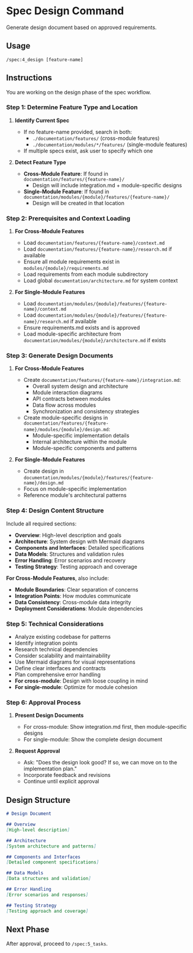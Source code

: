 # Spec Design Command

Generate design document based on approved requirements.

## Usage
```
/spec:4_design [feature-name]
```

## Instructions
You are working on the design phase of the spec workflow.

### Step 1: Determine Feature Type and Location

1. **Identify Current Spec**
   - If no feature-name provided, search in both:
     - `./documentation/features/` (cross-module features)
     - `./documentation/modules/*/features/` (single-module features)
   - If multiple specs exist, ask user to specify which one

2. **Detect Feature Type**
   - **Cross-Module Feature**: If found in `documentation/features/{feature-name}/`
     - Design will include integration.md + module-specific designs
   - **Single-Module Feature**: If found in `documentation/modules/{module}/features/{feature-name}/`
     - Design will be created in that location

### Step 2: Prerequisites and Context Loading

1. **For Cross-Module Features**
   - Load `documentation/features/{feature-name}/context.md`
   - Load `documentation/features/{feature-name}/research.md` if available
   - Ensure all module requirements exist in `modules/{module}/requirements.md`
   - Load requirements from each module subdirectory
   - Load global `documentation/architecture.md` for system context

2. **For Single-Module Features**
   - Load `documentation/modules/{module}/features/{feature-name}/context.md`
   - Load `documentation/modules/{module}/features/{feature-name}/research.md` if available
   - Ensure requirements.md exists and is approved
   - Load module-specific architecture from `documentation/modules/{module}/architecture.md` if exists

### Step 3: Generate Design Documents

1. **For Cross-Module Features**
   - Create `documentation/features/{feature-name}/integration.md`:
     - Overall system design and architecture
     - Module interaction diagrams
     - API contracts between modules
     - Data flow across modules
     - Synchronization and consistency strategies
   - Create module-specific designs in `documentation/features/{feature-name}/modules/{module}/design.md`:
     - Module-specific implementation details
     - Internal architecture within the module
     - Module-specific components and patterns
   
2. **For Single-Module Features**
   - Create design in `documentation/modules/{module}/features/{feature-name}/design.md`
   - Focus on module-specific implementation
   - Reference module's architectural patterns

### Step 4: Design Content Structure

Include all required sections:
- **Overview**: High-level description and goals
- **Architecture**: System design with Mermaid diagrams
- **Components and Interfaces**: Detailed specifications
- **Data Models**: Structures and validation rules
- **Error Handling**: Error scenarios and recovery
- **Testing Strategy**: Testing approach and coverage

**For Cross-Module Features**, also include:
- **Module Boundaries**: Clear separation of concerns
- **Integration Points**: How modules communicate
- **Data Consistency**: Cross-module data integrity
- **Deployment Considerations**: Module dependencies

### Step 5: Technical Considerations

- Analyze existing codebase for patterns
- Identify integration points
- Research technical dependencies
- Consider scalability and maintainability
- Use Mermaid diagrams for visual representations
- Define clear interfaces and contracts
- Plan comprehensive error handling
- **For cross-module**: Design with loose coupling in mind
- **For single-module**: Optimize for module cohesion

### Step 6: Approval Process

1. **Present Design Documents**
   - For cross-module: Show integration.md first, then module-specific designs
   - For single-module: Show the complete design document
   
2. **Request Approval**
   - Ask: "Does the design look good? If so, we can move on to the implementation plan."
   - Incorporate feedback and revisions
   - Continue until explicit approval

## Design Structure
```markdown
# Design Document

## Overview
[High-level description]

## Architecture
[System architecture and patterns]

## Components and Interfaces
[Detailed component specifications]

## Data Models
[Data structures and validation]

## Error Handling
[Error scenarios and responses]

## Testing Strategy
[Testing approach and coverage]
```

## Next Phase
After approval, proceed to `/spec:5_tasks`.
